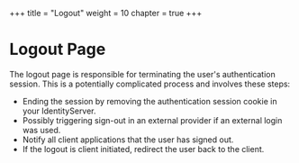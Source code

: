 +++
title = "Logout"
weight = 10
chapter = true
+++

# Logout Page

The logout page is responsible for terminating the user's authentication session.
This is a potentially complicated process and involves these steps:
* Ending the session by removing the authentication session cookie in your IdentityServer.
* Possibly triggering sign-out in an external provider if an external login was used.
* Notify all client applications that the user has signed out.
* If the logout is client initiated, redirect the user back to the client.

